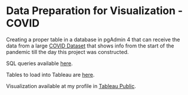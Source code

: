 # Data Preparation for Visualization - COVID

Creating a proper table in a database in pgAdmin 4
that can receive the data from a large [COVID Dataset](/Data%20Preparation%20-%20Visualization%20-%20COVID/Raw%20Datasets/) that shows info from the start of the pandemic till the day this project was constructed.

SQL queries available [here](/Data%20Preparation%20-%20Visualization%20-%20COVID/COVID_Data_prep_Visualization.sql).

Tables to load into Tableau are [here](/Data%20Preparation%20-%20Visualization%20-%20COVID/Tables%20for%20Tableau/).

Visualization available at my profile in [Tableau Public](https://public.tableau.com/app/profile/daniel.rivero5056/viz/COVIDDashboardTutorial_17077654051000/Project).